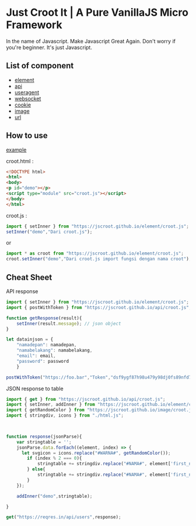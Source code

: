 # Just Croot It | A Pure VanillaJS Micro Framework

In the name of Javascript. Make Javascript Great Again. Don't worry if you're beginner. It's just Javascript.

## List of component

* [element](https://jscroot.github.io/element/croot.js)
* [api](https://jscroot.github.io/api/croot.js)
* [useragent](https://jscroot.github.io/useragent/croot.js)
* [websocket](https://jscroot.github.io/websocket/croot.js)
* [cookie](https://jscroot.github.io/cookie/croot.js)
* [image](https://jscroot.github.io/image/croot.js)
* [url](https://jscroot.github.io/url/croot.js)

## How to use

[example](https://jscroot.github.io/croot.html)

croot.html :

```html
<!DOCTYPE html>
<html>
<body>
<p id="demo"></p>
<script type="module" src="croot.js"></script>
</body>
</html>
```

croot.js :

```js
import { setInner } from "https://jscroot.github.io/element/croot.js";
setInner("demo","Dari croot.js");
```
or
```js
import * as croot from "https://jscroot.github.io/element/croot.js";
croot.setInner("demo","Dari croot.js import fungsi dengan nama croot");
```

## Cheat Sheet

API response

```js
import { setInner } from "https://jscroot.github.io/element/croot.js";
import { postWithToken } from "https://jscroot.github.io/api/croot.js";

function getResponse(result){
    setInner(result.message); // json object 
}

let datainjson = {
    "namadepan": namadepan,
    "namabelakang": namabelakang,
    "email": email,
    "password": password
    }

postWithToken("https://foo.bar","Token","dsf9ygf87h98u479y98dj0fs89nfd7",datainjson,getResponse);

```

JSON response to table

```js
import { get } from "https://jscroot.github.io/api/croot.js";
import { setInner, addInner } from "https://jscroot.github.io/element/croot.js";
import { getRandomColor } from "https://jscroot.github.io/image/croot.js"
import { stringdiv, icons } from "./html.js";

       

function response(jsonParse){
    var stringtable = '';
    jsonParse.data.forEach((element, index) => {
      let svgicon = icons.replace("#WARNA#", getRandomColor());
        if (index % 2 === 0){
            stringtable += stringdiv.replace("#NAMA#", element['first_name']).replace("#EMAIL#", element['email']).replace("#BG#", "bg-gray-50").replace("#SVG#", svgicon);
        } else{
            stringtable += stringdiv.replace("#NAMA#", element['first_name']).replace("#EMAIL#", element['email']).replace("#BG#", "").replace("#SVG#", svgicon);
        }
    });

    addInner("demo",stringtable);

}

get("https://reqres.in/api/users",response);
```
